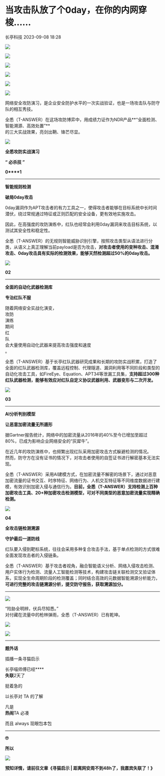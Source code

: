 #  当攻击队放了个0day，在你的内网穿梭……   
 长亭科技   2023-09-08 18:28  
  
![](https://mmbiz.qpic.cn/sz_mmbiz_gif/Fuleibl6qMurB0CrAPL93kgPOwvSkWLpaZE405Cd9CuAeicalO3dKlApRju8QPZnNlohomQcAvevGh9jpibKMUWTw/640?wx_fmt=gif "")  
  
  
![](https://mmbiz.qpic.cn/sz_mmbiz_jpg/Fuleibl6qMurB0CrAPL93kgPOwvSkWLpa9yy0eyFW9Dffxh7gRJLTicDNLCJFQqT5hFGbjF7mch8OpUOiaY0rnriaw/640?wx_fmt=jpeg "")  
  
![](https://mmbiz.qpic.cn/sz_mmbiz_jpg/Fuleibl6qMurB0CrAPL93kgPOwvSkWLpaKrAvYZEC4xVYPBBqeEKnaWsbKHkqQecDicqYFa8wePCa5IvcWODUWRQ/640?wx_fmt=jpeg "")  
  
![](https://mmbiz.qpic.cn/sz_mmbiz_jpg/Fuleibl6qMurB0CrAPL93kgPOwvSkWLpaBkz4RxsssaqMM5ZyOAq3UXYPjT1XstjeQ046NsIUicLJC25Cza0JVNg/640?wx_fmt=jpeg "")  
  
![](https://mmbiz.qpic.cn/sz_mmbiz_jpg/Fuleibl6qMurB0CrAPL93kgPOwvSkWLpagG6RrF2hj23oGeYU3UVsXo37UKRSubfEaAlUkibDicEgqTeazAd5haow/640?wx_fmt=jpeg "")  
  
![](https://mmbiz.qpic.cn/sz_mmbiz_jpg/Fuleibl6qMurB0CrAPL93kgPOwvSkWLpaNHf1YvLBOia0IxwSbsyvgQyc74l8pBlFnlNIUYr2dx2AUToAOIPN7DQ/640?wx_fmt=jpeg "")  
  
  
网络安全攻防演习，是企业安全防护水平的一次实战验证，也是一场攻击队与防守队的相互秀技。  
  
  
全悉（T-ANSWER）在这场攻防博弈中，用成绩力证作为NDR产品**“全面检测、智能溯源、高效处置”**  
的三大实战效果，亮剑出鞘、锋芒尽显。  
  
  
![](https://mmbiz.qpic.cn/mmbiz_jpg/NCzpaOPov3PhNOACPkjLUVwTJYduNibkTErud0EHT6feLicY5WLGESEFdmWuOVwGKpbqMa6C5r9AsHbcThtlA4cw/640 "")  
  
  
  
  
**全悉攻防实战演习**  
  
**“ 必杀技 ”**  
  
  
  
**0****1**  
  
  
****  
**智能规则检测**  
  
**破局0day攻击**  
  
0day漏洞作为APT攻击者的有力工具之一，使得攻击者能够在目标系统中长时间潜伏，绕过常规通过特征或正则匹配的安全设备，更有效地实施攻击。  
  
  
因此，在高强度的攻防演练中，红队也经常会利用0day漏洞来攻击目标系统，以测试其安全性和稳定性。  
  
  
全悉（T-ANSWER）的无规则智能威胁识别引擎，按照攻击类型从语法进行分类，从语义上真正理解当前payload是否为攻击，**对攻击者使用的变种攻击、混淆攻击、0day攻击具有实际的检测效果，能够天然检测超过50%的0day攻击。**  
  
![](https://mmbiz.qpic.cn/mmbiz_jpg/NCzpaOPov3PhNOACPkjLUVwTJYduNibkTUjJiaqoH8PRs7eKBFRYk3m3Rc46Pia4m0q81DUx8RLrN7ibUgQ1aF15oA/640 "")  
  
  
  
**02**  
  
  
****  
**全面的自动化武器检测库**  
  
**专治红队不服**  
  
随着网络安全实战化演变，  
攻防  
演练  
期间  
红  
队  
会大量使用自动化武器来提高攻击强度和速度  
。  
  
  
  
全悉（T-ANSWER）基于长亭红队武器研究成果和长期的攻防实战积累，打造了全面的红队武器检测库，覆盖远程控制、代理隧道、漏洞利用等不同阶段和类型的自动化攻击工具，如FireEye、Equation、APT34等泄漏工具集，**支持超过300种红队武器检测，能够有效应对红队自定义协议武器利用、武器变形与二次开发。**  
  
![](https://mmbiz.qpic.cn/mmbiz_jpg/NCzpaOPov3PhNOACPkjLUVwTJYduNibkTZJq7k9Iagpibx6WianWZUQpbtWEtUicDdv3BH6thtjZxdw0rtwLJt0xFg/640 "")  
  
  
  
**03**  
  
  
****  
**AI分析判别模型**  
  
**让恶意加密流量无所遁形**  
  
据Gartner报告统计，网络中的加密流量从2016年的40%至今已增加至超过80%，已成为影响企业网络安全的“灰犀牛”。  
  
  
在近几年的攻防演练中，也频繁出现红队采用加密攻击方式躲避检测的情况。  
然而，防守方在没有证书的情况下，对攻击者使用的自签证书进行解密基本无法实现。  
  
  
  
全悉（T-ANSWER）采用AI建模方式，在加密流量不解密的场景下，通过对恶意加密流量的证书交互、时序特征、网络行为、人机交互特征等不同维度数据进行建模，有效识别加密入侵与通信行为。**目前，全悉（T-ANSWER）支持检测上百种加密攻击工具、20+种加密攻击检测模型，可对不同类型的恶意加密流量实现精确检测。**  
  
![](https://mmbiz.qpic.cn/mmbiz_jpg/NCzpaOPov3PhNOACPkjLUVwTJYduNibkTx8iblEaxCRw3MoXtxgdAFtehWqRycmnx0oVo5y3DMRIzhp19EicoefTw/640 "")  
  
  
  
**04**  
  
  
**全攻击链检测溯源**  
  
**守护最后一道防线**  
  
红队要入侵到靶标系统，往往会采用多种复合攻击手法，基于单点检测的方式很难全面发现攻击者的入侵链条。  
  
  
全悉（T-ANSWER）基于攻击者视角，融合智能语义分析、网络入侵攻击检测、用户实体行为检测、流量人工智能检测等技术，构建攻击链关联检测交叉验证体系，实现全生命周期阶段的检测覆盖；同时结合高效的元数据智能溯源分析能力，**可进行完整的攻击链溯源分析，提交防守报告，获取溯源加分。**  
  
****  
![](https://mmbiz.qpic.cn/mmbiz_jpg/NCzpaOPov3PhNOACPkjLUVwTJYduNibkTZ5FMTmq2zM70uAnWWIB71UHyia97URibXibEoaHDwkaiayh167lv1qHuHQ/640 "")  
  
“险胁全明辨，伏兵尽知悉。”   
对付藏在流量中的枪林弹雨，全悉（T-ANSWER）已有乾坤。  
  
![](https://mmbiz.qpic.cn/sz_mmbiz_png/Fuleibl6qMurB0CrAPL93kgPOwvSkWLpaXiavuIibZbS726VicskjUwUb7QIfBB8gwNCJiaRQypFGUQLqIN9mmVPY9w/640 "")  
  
  
  
![](https://mmbiz.qpic.cn/sz_mmbiz_gif/Fuleibl6qMurB0CrAPL93kgPOwvSkWLpaQlgE7OJNRshbj6wRiadcVG9sMDicWicPEPlziaxGpheeoYEbeITM6nSheA/640?wx_fmt=gif "")  
  
****  
**题外话**  
  
  
插播一条寻猫启示  
  
长亭喵师傅已经****  
**失联**2天了  
  
挺着急的  
  
以长亭对 TA 的了解  
  
凡是   
**热闹**TA 必凑  
  
而且 always 现眼包本包  
****  
**🙄**  
  
  
**所以**  
  
  
![](https://mmbiz.qpic.cn/sz_mmbiz_png/Fuleibl6qMurB0CrAPL93kgPOwvSkWLpaTVeEbuY5nic0wibqWEic1G7AA7XP4yG029zBPib29fqIq69PWMtOfhuXtw/640?wx_fmt=png "")  
  
**预知详情，请前往文章《寻猫启示 | 距离网安周不到48h了，我嘉宾失联了！》**  
  
  
